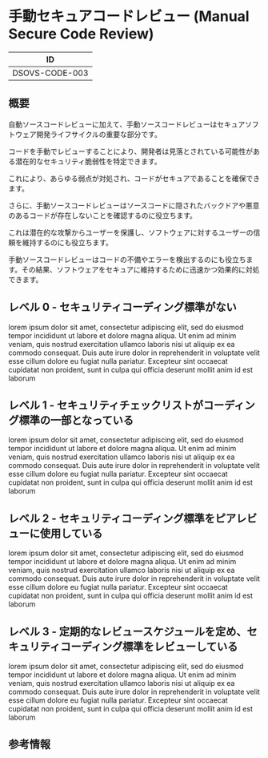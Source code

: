 # 手動セキュアコードレビュー (Manual Secure Code Review)

| ID             |
| -------------- |
| DSOVS-CODE-003 |

## 概要

自動ソースコードレビューに加えて、手動ソースコードレビューはセキュアソフトウェア開発ライフサイクルの重要な部分です。

コードを手動でレビューすることにより、開発者は見落とされている可能性がある潜在的なセキュリティ脆弱性を特定できます。

これにより、あらゆる弱点が対処され、コードがセキュアであることを確保できます。

さらに、手動ソースコードレビューはソースコードに隠されたバックドアや悪意のあるコードが存在しないことを確認するのに役立ちます。

これは潜在的な攻撃からユーザーを保護し、ソフトウェアに対するユーザーの信頼を維持するのにも役立ちます。

手動ソースコードレビューはコードの不備やエラーを検出するのにも役立ちます。その結果、ソフトウェアをセキュアに維持するために迅速かつ効果的に対処できます。

## レベル 0 - セキュリティコーディング標準がない

lorem ipsum dolor sit amet, consectetur adipiscing elit, sed do eiusmod tempor incididunt ut labore et dolore magna aliqua. Ut enim ad minim veniam, quis nostrud exercitation ullamco laboris nisi ut aliquip ex ea commodo consequat. Duis aute irure dolor in reprehenderit in voluptate velit esse cillum dolore eu fugiat nulla pariatur. Excepteur sint occaecat cupidatat non proident, sunt in culpa qui officia deserunt mollit anim id est laborum

## レベル 1 - セキュリティチェックリストがコーディング標準の一部となっている

lorem ipsum dolor sit amet, consectetur adipiscing elit, sed do eiusmod tempor incididunt ut labore et dolore magna aliqua. Ut enim ad minim veniam, quis nostrud exercitation ullamco laboris nisi ut aliquip ex ea commodo consequat. Duis aute irure dolor in reprehenderit in voluptate velit esse cillum dolore eu fugiat nulla pariatur. Excepteur sint occaecat cupidatat non proident, sunt in culpa qui officia deserunt mollit anim id est laborum

## レベル 2 - セキュリティコーディング標準をピアレビューに使用している

lorem ipsum dolor sit amet, consectetur adipiscing elit, sed do eiusmod tempor incididunt ut labore et dolore magna aliqua. Ut enim ad minim veniam, quis nostrud exercitation ullamco laboris nisi ut aliquip ex ea commodo consequat. Duis aute irure dolor in reprehenderit in voluptate velit esse cillum dolore eu fugiat nulla pariatur. Excepteur sint occaecat cupidatat non proident, sunt in culpa qui officia deserunt mollit anim id est laborum

## レベル 3 - 定期的なレビュースケジュールを定め、セキュリティコーディング標準をレビューしている

lorem ipsum dolor sit amet, consectetur adipiscing elit, sed do eiusmod tempor incididunt ut labore et dolore magna aliqua. Ut enim ad minim veniam, quis nostrud exercitation ullamco laboris nisi ut aliquip ex ea commodo consequat. Duis aute irure dolor in reprehenderit in voluptate velit esse cillum dolore eu fugiat nulla pariatur. Excepteur sint occaecat cupidatat non proident, sunt in culpa qui officia deserunt mollit anim id est laborum

## 参考情報
